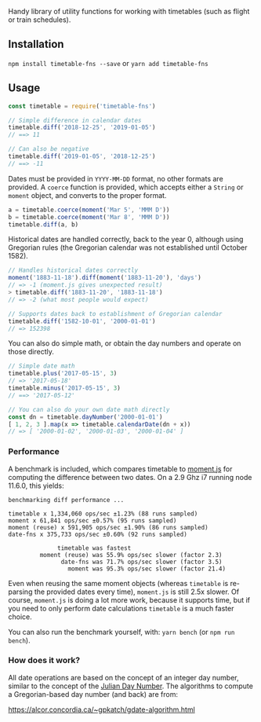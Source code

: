 Handy library of utility functions for working with timetables (such as flight or train schedules).

## Installation

`npm install timetable-fns --save` or `yarn add timetable-fns`

## Usage

```javascript
const timetable = require('timetable-fns')

// Simple difference in calendar dates
timetable.diff('2018-12-25', '2019-01-05')
// ==> 11

// Can also be negative
timetable.diff('2019-01-05', '2018-12-25')
// ==> -11
```

Dates must be provided in `YYYY-MM-DD` format, no other formats are provided. A `coerce` function is provided, which accepts either a `String` or `moment` object, and converts to the proper format.

```javascript
a = timetable.coerce(moment('Mar 5', 'MMM D'))
b = timetable.coerce(moment('Mar 8', 'MMM D'))
timetable.diff(a, b)
```

Historical dates are handled correctly, back to the year 0, although using Gregorian rules (the Gregorian calendar was not established until October 1582).

```javascript
// Handles historical dates correctly
moment('1883-11-18').diff(moment('1883-11-20'), 'days')
// => -1 (moment.js gives unexpected result)
> timetable.diff('1883-11-20', '1883-11-18')
// => -2 (what most people would expect)

// Supports dates back to establishment of Gregorian calendar
timetable.diff('1582-10-01', '2000-01-01')
// => 152398
```

You can also do simple math, or obtain the day numbers and operate on those directly.

```javascript
// Simple date math
timetable.plus('2017-05-15', 3)
// => '2017-05-18'
timetable.minus('2017-05-15', 3)
// ==> '2017-05-12'

// You can also do your own date math directly
const dn = timetable.dayNumber('2000-01-01')
[ 1, 2, 3 ].map(x => timetable.calendarDate(dn + x))
// => [ '2000-01-02', '2000-01-03', '2000-01-04' ]
```

### Performance

A benchmark is included, which compares timetable to [moment.js](https://momentjs.com) for computing the difference between two dates. On a 2.9 Ghz i7 running node 11.6.0, this yields:

```
benchmarking diff performance ...

timetable x 1,334,060 ops/sec ±1.23% (88 runs sampled)
moment x 61,841 ops/sec ±0.57% (95 runs sampled)
moment (reuse) x 591,905 ops/sec ±1.90% (86 runs sampled)
date-fns x 375,733 ops/sec ±0.60% (92 runs sampled)

              timetable was fastest
         moment (reuse) was 55.9% ops/sec slower (factor 2.3)
               date-fns was 71.7% ops/sec slower (factor 3.5)
                 moment was 95.3% ops/sec slower (factor 21.4)
```

Even when reusing the same moment objects (whereas `timetable` is re-parsing the provided dates every time), `moment.js` is still 2.5x slower. Of course, `moment.js` is doing a lot more work, because it supports time, but if you need to only perform date calculations `timetable` is a much faster choice.

You can also run the benchmark yourself, with: `yarn bench` (or `npm run bench`).

### How does it work?

All date operations are based on the concept of an integer day number, similar to the concept of the [Julian Day Number](https://en.wikipedia.org/wiki/Julian_day). The algorithms to compute a Gregorian-based day number (and back) are from:

https://alcor.concordia.ca/~gpkatch/gdate-algorithm.html
